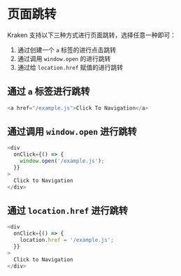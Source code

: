 # 页面跳转

Kraken 支持以下三种方式进行页面跳转，选择任意一种即可：

1. 通过创建一个 `a` 标签的进行点击跳转
2. 通过调用 `window.open` 的进行跳转
3. 通过给 `location.href` 赋值的进行跳转

## 通过 `a` 标签进行跳转

```javascript
<a href="/example.js">Click To Navigation</a>
```

## 通过调用 `window.open` 进行跳转

```javascript
<div
  onClick={() => {
    window.open('/example.js');
  }}
>
  Click to Navigation
</div>
```

## 通过 `location.href` 进行跳转

```javascript
<div
  onClick={() => {
    location.href = '/example.js';
  }}
>
  Click to Navigation
</div>
```
